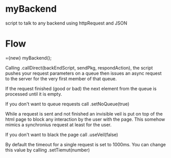 myBackend
=========

script to talk to any backend using httpRequest and JSON

Flow
====

<yourVar>={new} myBackend();

Calling <yourVar>.callDirect(backEndScript, sendPkg, respondAction), the script
pushes your request parameters on a queue then issues an async request to 
the server for the very first member of that queue.

If the request finished (good or bad) the next element from the queue
is processed  until it is empty.

If you don't want to queue requests call  <yourVar>.setNoQueue(true)

While a request is sent and not finished an invisible veil is put
on top of the html page to block any interaction by the user with the 
page. This somehow mimics a synchronius request at least for the user. 

If you don't want to black the page call <yourVar>.useVeil(false)

By default the timeout for a single request is set to 1000ms.
You can change this value by calling  <yourVar>.setTiemut(number)

